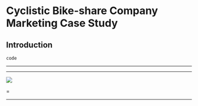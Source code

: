 # Cyclistic Bike-share Company Marketing Case Study



## Introduction



```
code
```
---

---

<img src="https://www.example.com">

=

---

